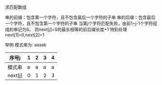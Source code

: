 求匹配数组

串的前缀：包含第一个字符，且不包含最后一个字符的子串
串的后缀：包含最后一个字符，且不包含第一个字符的子串
当第j个字符匹配失败，由前1~j-1个字符组成的串记为S，
则next[j]=S的最长相等的前后缀长度+1
特别处理 next[1]=0,next[2]=1

举例
模式串为: aaaab

| 序号j | 1 | 2 |3 |4 |
| --- | --- | --- |--- |--- |
| 模式串  | a   | a |a |a |b |
| next[j]  | 0   | 1 |2 |3 |4 |
